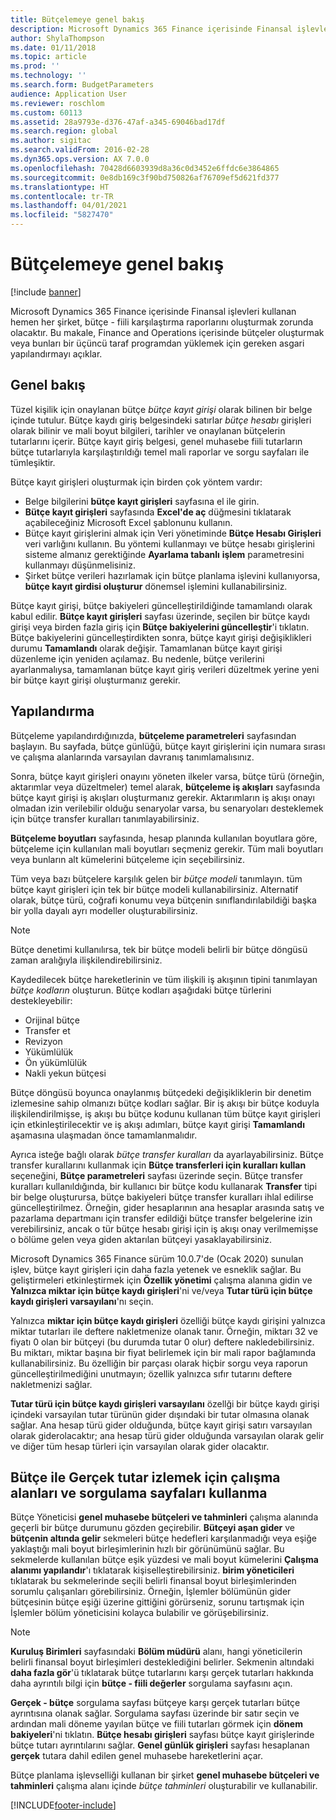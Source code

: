 ```yaml
---
title: Bütçelemeye genel bakış
description: Microsoft Dynamics 365 Finance içerisinde Finansal işlevleri kullanan hemen her şirket, bütçe - fiili karşılaştırma raporlarını oluşturmak zorunda olacaktır. Bu makale, Finance and Operations içerisinde bütçeler oluşturmak veya bunları bir üçüncü taraf programdan yüklemek için gereken asgari yapılandırmayı açıklar.
author: ShylaThompson
ms.date: 01/11/2018
ms.topic: article
ms.prod: ''
ms.technology: ''
ms.search.form: BudgetParameters
audience: Application User
ms.reviewer: roschlom
ms.custom: 60113
ms.assetid: 28a9793e-d376-47af-a345-69046bad17df
ms.search.region: global
ms.author: sigitac
ms.search.validFrom: 2016-02-28
ms.dyn365.ops.version: AX 7.0.0
ms.openlocfilehash: 70428d6603939d8a36c0d3452e6ffdc6e3864865
ms.sourcegitcommit: 0e8db169c3f90bd750826af76709ef5d621fd377
ms.translationtype: HT
ms.contentlocale: tr-TR
ms.lasthandoff: 04/01/2021
ms.locfileid: "5827470"
---
```

# <a name="budgeting-overview"></a>Bütçelemeye genel bakış

[!include [banner](../includes/banner.md)]

Microsoft Dynamics 365 Finance içerisinde Finansal işlevleri kullanan hemen her şirket, bütçe - fiili karşılaştırma raporlarını oluşturmak zorunda olacaktır. Bu makale, Finance and Operations içerisinde bütçeler oluşturmak veya bunları bir üçüncü taraf programdan yüklemek için gereken asgari yapılandırmayı açıklar.

<a name="overview"></a>Genel bakış
--------

Tüzel kişilik için onaylanan bütçe *bütçe kayıt girişi* olarak bilinen bir belge içinde tutulur. Bütçe kaydı giriş belgesindeki satırlar *bütçe hesabı* girişleri olarak bilinir ve mali boyut bilgileri, tarihler ve onaylanan bütçelerin tutarlarını içerir. Bütçe kayıt giriş belgesi, genel muhasebe fiili tutarların bütçe tutarlarıyla karşılaştırıldığı temel mali raporlar ve sorgu sayfaları ile tümleşiktir. 

Bütçe kayıt girişleri oluşturmak için birden çok yöntem vardır:

-   Belge bilgilerini **bütçe kayıt girişleri** sayfasına el ile girin.
-   **Bütçe kayıt girişleri** sayfasında **Excel'de aç** düğmesini tıklatarak açabileceğiniz Microsoft Excel şablonunu kullanın.
-   Bütçe kayıt girişlerini almak için Veri yönetiminde **Bütçe Hesabı Girişleri** veri varlığını kullanın. Bu yöntemi kullanmayı ve bütçe hesabı girişlerini sisteme almanız gerektiğinde **Ayarlama tabanlı** **işlem** parametresini kullanmayı düşünmelisiniz.
-   Şirket bütçe verileri hazırlamak için bütçe planlama işlevini kullanıyorsa, **bütçe kayıt girdisi oluşturur** dönemsel işlemini kullanabilirsiniz.

Bütçe kayıt girişi, bütçe bakiyeleri güncelleştirildiğinde tamamlandı olarak kabul edilir. **Bütçe kayıt girişleri** sayfası üzerinde, seçilen bir bütçe kaydı girişi veya birden fazla giriş için **Bütçe bakiyelerini güncelleştir**'i tıklatın. Bütçe bakiyelerini güncelleştirdikten sonra, bütçe kayıt girişi değişiklikleri durumu **Tamamlandı** olarak değişir. Tamamlanan bütçe kayıt girişi düzenleme için yeniden açılamaz. Bu nedenle, bütçe verilerini ayarlanmalıysa, tamamlanan bütçe kayıt giriş verileri düzeltmek yerine yeni bir bütçe kayıt girişi oluşturmanız gerekir.

## <a name="configuration"></a>Yapılandırma
Bütçeleme yapılandırdığınızda, **bütçeleme parametreleri** sayfasından başlayın. Bu sayfada, bütçe günlüğü, bütçe kayıt girişlerini için numara sırası ve çalışma alanlarında varsayılan davranış tanımlamalısınız.

Sonra, bütçe kayıt girişleri onayını yöneten ilkeler varsa, bütçe türü (örneğin, aktarımlar veya düzeltmeler) temel alarak, **bütçeleme iş akışları** sayfasında bütçe kayıt girişi iş akışları oluşturmanız gerekir. Aktarımların iş akışı onayı olmadan izin verilebilir olduğu senaryolar varsa, bu senaryoları desteklemek için bütçe transfer kuralları tanımlayabilirsiniz. 

**Bütçeleme boyutları** sayfasında, hesap planında kullanılan boyutlara göre, bütçeleme için kullanılan mali boyutları seçmeniz gerekir. Tüm mali boyutları veya bunların alt kümelerini bütçeleme için seçebilirsiniz.

Tüm veya bazı bütçelere karşılık gelen bir *bütçe modeli* tanımlayın. tüm bütçe kayıt girişleri için tek bir bütçe modeli kullanabilirsiniz. Alternatif olarak, bütçe türü, coğrafi konumu veya bütçenin sınıflandırılabildiği başka bir yolla dayalı ayrı modeller oluşturabilirsiniz. 

> [!NOTE] 
> Bütçe denetimi kullanılırsa, tek bir bütçe modeli belirli bir bütçe döngüsü zaman aralığıyla ilişkilendirebilirsiniz. 

Kaydedilecek bütçe hareketlerinin ve tüm ilişkili iş akışının tipini tanımlayan *bütçe kodların* oluşturun. Bütçe kodları aşağıdaki bütçe türlerini destekleyebilir:

-   Orijinal bütçe
-   Transfer et
-   Revizyon
-   Yükümlülük
-   Ön yükümlülük
-   Nakli yekun bütçesi

Bütçe döngüsü boyunca onaylanmış bütçedeki değişikliklerin bir denetim izlemesine sahip olmanızı bütçe kodları sağlar. Bir iş akışı bir bütçe koduyla ilişkilendirilmişse, iş akışı bu bütçe kodunu kullanan tüm bütçe kayıt girişleri için etkinleştirilecektir ve iş akışı adımları, bütçe kayıt girişi **Tamamlandı** aşamasına ulaşmadan önce tamamlanmalıdır.  

Ayrıca isteğe bağlı olarak *bütçe transfer kuralları* da ayarlayabilirsiniz. Bütçe transfer kurallarını kullanmak için **Bütçe transferleri için kuralları kullan** seçeneğini, **Bütçe parametreleri** sayfası üzerinde seçin. Bütçe transfer kuralları kullanıldığında, bir kullanıcı bir bütçe kodu kullanarak **Transfer** tipi bir belge oluşturursa, bütçe bakiyeleri bütçe transfer kuralları ihlal edilirse güncelleştirilmez. Örneğin, gider hesaplarının ana hesaplar arasında satış ve pazarlama departmanı için transfer edildiği bütçe transfer belgelerine izin verebilirsiniz, ancak o tür bütçe hesabı girişi için iş akışı onay verilmemişse o bölüme gelen veya giden aktarılan bütçeyi yasaklayabilirsiniz.

Microsoft Dynamics 365 Finance sürüm 10.0.7'de (Ocak 2020) sunulan işlev, bütçe kayıt girişleri için daha fazla yetenek ve esneklik sağlar. Bu geliştirmeleri etkinleştirmek için **Özellik yönetimi** çalışma alanına gidin ve **Yalnızca miktar için bütçe kaydı girişleri**'ni ve/veya **Tutar türü için bütçe kaydı girişleri varsayılanı**'nı seçin.

Yalnızca **miktar için bütçe kaydı girişleri** özelliği bütçe kaydı girişini yalnızca miktar tutarları ile deftere nakletmenize olanak tanır. Örneğin, miktarı 32 ve fiyatı 0 olan bir bütçeyi (bu durumda tutar 0 olur) deftere nakledebilirsiniz. Bu miktarı, miktar başına bir fiyat belirlemek için bir mali rapor bağlamında kullanabilirsiniz. Bu özelliğin bir parçası olarak hiçbir sorgu veya raporun güncelleştirilmediğini unutmayın; özellik yalnızca sıfır tutarını deftere nakletmenizi sağlar.

**Tutar türü için bütçe kaydı girişleri varsayılanı** özellği bir bütçe kaydı girişi içindeki varsayılan tutar türünün gider dışındaki bir tutar olmasına olanak sağlar. Ana hesap türü gider olduğunda, bütçe kayıt girişi satırı varsayılan olarak giderolacaktır; ana hesap türü gider olduğunda varsayılan olarak gelir ve diğer tüm hesap türleri için varsayılan olarak gider olacaktır.

## <a name="using-workspaces-and-inquiry-pages-to-track-budget-vs-actuals"></a>Bütçe ile Gerçek tutar izlemek için çalışma alanları ve sorgulama sayfaları kullanma
Bütçe Yöneticisi **genel muhasebe bütçeleri ve tahminleri** çalışma alanında geçerli bir bütçe durumunu gözden geçirebilir. **Bütçeyi aşan gider** ve **bütçenin altında gelir** sekmeleri bütçe hedefleri karşılanmadığı veya eşiğe yaklaştığı mali boyut birleşimlerinin hızlı bir görünümünü sağlar. Bu sekmelerde kullanılan bütçe eşik yüzdesi ve mali boyut kümelerini **Çalışma alanımı yapılandır**'ı tıklatarak kişiselleştirebilirsiniz. **birim yöneticileri** tıklatarak bu sekmelerinde seçili belirli finansal boyut birleşimlerinden sorumlu çalışanları görebilirsiniz. Örneğin, İşlemler bölümünün gider bütçesinin bütçe eşiği üzerine gittiğini görürseniz, sorunu tartışmak için İşlemler bölüm yöneticisini kolayca bulabilir ve görüşebilirsiniz. 

> [!NOTE] 
> **Kuruluş Birimleri** sayfasındaki **Bölüm müdürü** alanı, hangi yöneticilerin belirli finansal boyut birleşimleri desteklediğini belirler. Sekmenin altındaki **daha fazla gör**'ü tıklatarak bütçe tutarlarını karşı gerçek tutarları hakkında daha ayrıntılı bilgi için **bütçe - fiili değerler** sorgulama sayfasını açın. 

**Gerçek - bütçe** sorgulama sayfası bütçeye karşı gerçek tutarları bütçe ayrıntısına olanak sağlar. Sorgulama sayfası üzerinde bir satır seçin ve ardından mali döneme yayılan bütçe ve fiili tutarları görmek için **dönem bakiyeleri**'ni tıklatın. **Bütçe hesabı girişleri** sayfası bütçe kayıt girişlerinde bütçe tutarı ayrıntılarını sağlar. **Genel günlük girişleri** sayfası hesaplanan **gerçek** tutara dahil edilen genel muhasebe hareketlerini açar. 

Bütçe planlama işlevselliği kullanan bir şirket **genel muhasebe bütçeleri ve tahminleri** çalışma alanı içinde *bütçe tahminleri* oluşturabilir ve kullanabilir.





[!INCLUDE[footer-include](../../includes/footer-banner.md)]